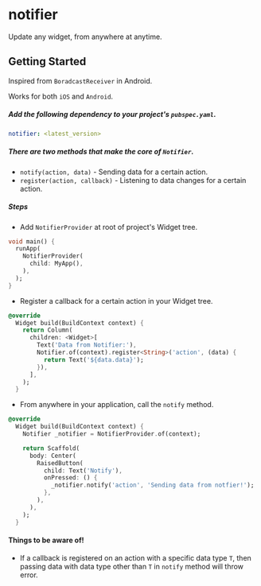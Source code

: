# notifier

Update any widget, from anywhere at anytime.

## Getting Started

Inspired from `BoradcastReceiver` in Android.

Works for both `iOS` and `Android`.

##### Add the following dependency to your project's `pubspec.yaml`.

```yaml
notifier: <latest_version>
```

##### There are two methods that make the core of `Notifier`.
* `notify(action, data)` - Sending data for a certain action.
* `register(action, callback)` - Listening to data changes for a certain action.

##### Steps

* Add `NotifierProvider` at root of project's Widget tree. 

```dart
void main() {
  runApp(
    NotifierProvider(
      child: MyApp(),
    ),
  );
}
```

* Register a callback for a certain action in your Widget tree.

```dart
@override
  Widget build(BuildContext context) {
    return Column(
      children: <Widget>[
        Text('Data from Notifier:'),
        Notifier.of(context).register<String>('action', (data) {
          return Text('${data.data}');
        }),
      ],
    );
  }
```

* From anywhere in your application, call the `notify` method.

```dart
@override
  Widget build(BuildContext context) {
    Notifier _notifier = NotifierProvider.of(context);

    return Scaffold(
      body: Center(
        RaisedButton(
          child: Text('Notify'),
          onPressed: () {
            _notifier.notify('action', 'Sending data from notfier!');
          },
        ),
      ),
    );
  }
```

#### Things to be aware of!
* If a callback is registered on an action with a specific data type `T`, then passing data with data type other than `T` in `notify` method will throw error.
